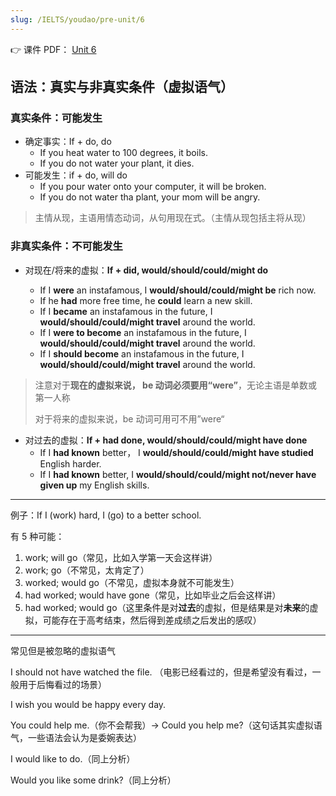 ```yaml
---
slug: /IELTS/youdao/pre-unit/6
---
```


👉 课件 PDF： [Unit 6](./Unit-6-Note.pdf)

## 语法：真实与非真实条件（虚拟语气）

### 真实条件：可能发生

- 确定事实：If + do, do
  - If you heat water to 100 degrees, it boils.
  - If you do not water your plant, it dies.
- 可能发生：if + do, will do
  - If you pour water onto your computer, it will be broken.
  - If you do not water tha plant, your mom will be angry.

> 主情从现，主语用情态动词，从句用现在式。（主情从现包括主将从现）

### 非真实条件：不可能发生

- 对现在/将来的虚拟：**If + did, would/should/could/might do**

  - If I **were** an instafamous, I **would/should/could/might be** rich now.
  - If he **had** more free time, he **could** learn a new skill.
  - If I **became** an instafamous in the future, I **would/should/could/might travel** around the world.
  - If I **were to become** an instafamous in the future, I **would/should/could/might travel** around the world.
  - If I **should become** an instafamous in the future, I **would/should/could/might travel** around the world.

> 注意对于**现在的虚拟来说， be 动词必须要用“were”**，无论主语是单数或第一人称
>
> 对于将来的虚拟来说，be 动词可用可不用”were“

- 对过去的虚拟：**If + had done, would/should/could/might have done**
  - If I **had known** better， I **would/should/could/might have studied** English harder.
  - If I **had known** better, I **would/should/could/might not/never have given up** my English skills.

---

例子：If I (work) hard, I (go) to a better school.

有 5 种可能：

1. work; will go（常见，比如入学第一天会这样讲）
2. work; go（不常见，太肯定了）
3. worked; would go（不常见，虚拟本身就不可能发生）
4. had worked; would have gone（常见，比如毕业之后会这样讲）
5. had worked; would go（这里条件是对**过去**的虚拟，但是结果是对**未来**的虚拟，可能存在于高考结束，然后得到差成绩之后发出的感叹）

---

常见但是被忽略的虚拟语气

I should not have watched the file. （电影已经看过的，但是希望没有看过，一般用于后悔看过的场景）

I wish you would be happy every day.

You could help me.（你不会帮我）→ Could you help me?（这句话其实虚拟语气，一些语法会认为是委婉表达）

I would like to do.（同上分析）

Would you like some drink?（同上分析）























